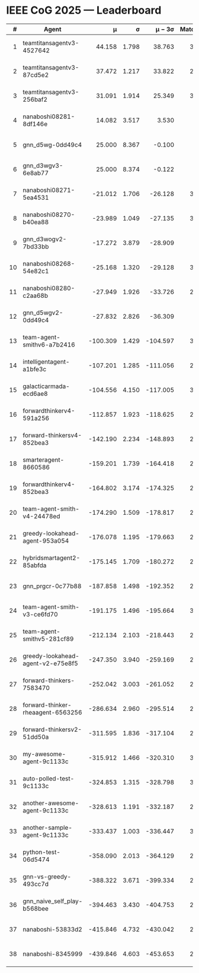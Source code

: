 # IEEE CoG 2025 — Leaderboard

| # | Agent | μ | σ | μ − 3σ | Matches | Updated |
|---:|---|---:|---:|---:|---:|---|
| 1 | teamtitansagentv3-4527642 | 44.158 | 1.798 | 38.763 | 3060 | 2025-08-29 08:54 |
| 2 | teamtitansagentv3-87cd5e2 | 37.472 | 1.217 | 33.822 | 2700 | 2025-08-29 08:54 |
| 3 | teamtitansagentv3-256baf2 | 31.091 | 1.914 | 25.349 | 3020 | 2025-08-29 08:54 |
| 4 | nanaboshi08281-8df146e | 14.082 | 3.517 | 3.530 | 70 | 2025-08-29 08:54 |
| 5 | gnn_d5wg-0dd49c4 | 25.000 | 8.367 | -0.100 | 80 | 2025-08-29 08:54 |
| 6 | gnn_d3wgv3-6e8ab77 | 25.000 | 8.374 | -0.122 | 98 | 2025-08-29 08:54 |
| 7 | nanaboshi08271-5ea4531 | -21.012 | 1.706 | -26.128 | 3360 | 2025-08-29 08:54 |
| 8 | nanaboshi08270-b40ea88 | -23.989 | 1.049 | -27.135 | 3240 | 2025-08-29 08:54 |
| 9 | gnn_d3wogv2-7bd33bb | -17.272 | 3.879 | -28.909 | 108 | 2025-08-29 08:54 |
| 10 | nanaboshi08268-54e82c1 | -25.168 | 1.320 | -29.128 | 3040 | 2025-08-29 08:54 |
| 11 | nanaboshi08280-c2aa68b | -27.949 | 1.926 | -33.726 | 2620 | 2025-08-29 08:54 |
| 12 | gnn_d5wgv2-0dd49c4 | -27.832 | 2.826 | -36.309 | 100 | 2025-08-29 08:54 |
| 13 | team-agent-smithv6-a7b2416 | -100.309 | 1.429 | -104.597 | 3300 | 2025-08-29 08:54 |
| 14 | intelligentagent-a1bfe3c | -107.201 | 1.285 | -111.056 | 2904 | 2025-08-29 08:54 |
| 15 | galacticarmada-ecd6ae8 | -104.556 | 4.150 | -117.005 | 3060 | 2025-08-29 08:54 |
| 16 | forwardthinkerv4-591a256 | -112.857 | 1.923 | -118.625 | 2593 | 2025-08-29 08:54 |
| 17 | forward-thinkersv4-852bea3 | -142.190 | 2.234 | -148.893 | 2497 | 2025-08-29 08:54 |
| 18 | smarteragent-8660586 | -159.201 | 1.739 | -164.418 | 2210 | 2025-08-29 08:54 |
| 19 | forwardthinkerv4-852bea3 | -164.802 | 3.174 | -174.325 | 2233 | 2025-08-29 08:54 |
| 20 | team-agent-smith-v4-24478ed | -174.290 | 1.509 | -178.817 | 2778 | 2025-08-29 08:54 |
| 21 | greedy-lookahead-agent-953a054 | -176.078 | 1.195 | -179.663 | 2754 | 2025-08-29 08:54 |
| 22 | hybridsmartagent2-85abfda | -175.145 | 1.709 | -180.272 | 2699 | 2025-08-29 08:54 |
| 23 | gnn_prgcr-0c77b88 | -187.858 | 1.498 | -192.352 | 2910 | 2025-08-29 08:54 |
| 24 | team-agent-smith-v3-ce6fd70 | -191.175 | 1.496 | -195.664 | 3338 | 2025-08-29 08:54 |
| 25 | team-agent-smithv5-281cf89 | -212.134 | 2.103 | -218.443 | 2880 | 2025-08-29 08:54 |
| 26 | greedy-lookahead-agent-v2-e75e8f5 | -247.350 | 3.940 | -259.169 | 2866 | 2025-08-29 08:54 |
| 27 | forward-thinkers-7583470 | -252.042 | 3.003 | -261.052 | 2900 | 2025-08-29 08:54 |
| 28 | forward-thinker-rheaagent-6563256 | -286.634 | 2.960 | -295.514 | 2624 | 2025-08-29 08:54 |
| 29 | forward-thinkersv2-51dd50a | -311.595 | 1.836 | -317.104 | 2724 | 2025-08-29 08:54 |
| 30 | my-awesome-agent-9c1133c | -315.912 | 1.466 | -320.310 | 3000 | 2025-08-29 08:54 |
| 31 | auto-polled-test-9c1133c | -324.853 | 1.315 | -328.798 | 3020 | 2025-08-29 08:54 |
| 32 | another-awesome-agent-9c1133c | -328.613 | 1.191 | -332.187 | 2680 | 2025-08-29 08:54 |
| 33 | another-sample-agent-9c1133c | -333.437 | 1.003 | -336.447 | 3120 | 2025-08-29 08:54 |
| 34 | python-test-06d5474 | -358.090 | 2.013 | -364.129 | 2770 | 2025-08-29 08:54 |
| 35 | gnn-vs-greedy-493cc7d | -388.322 | 3.671 | -399.334 | 2040 | 2025-08-29 08:54 |
| 36 | gnn_naive_self_play-b568bee | -394.463 | 3.430 | -404.753 | 2520 | 2025-08-29 08:54 |
| 37 | nanaboshi-53833d2 | -415.846 | 4.732 | -430.042 | 2300 | 2025-08-29 08:54 |
| 38 | nanaboshi-8345999 | -439.846 | 4.603 | -453.653 | 2380 | 2025-08-29 08:54 |
